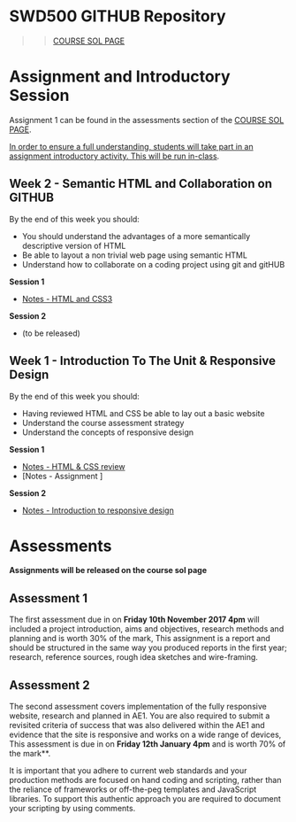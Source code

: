 # SWD500 GITHUB Repository 
>> [COURSE SOL PAGE](https://learn.solent.ac.uk/course/view.php?id=26268&section=0)

# Assignment and Introductory Session

Assignment 1 can be found in the assessments section of the [COURSE SOL PAGE](https://learn.solent.ac.uk/course/view.php?id=26268&section=0). 

[In order to ensure a full understanding, students will take part in an assignment introductory activity. This will be run in-class](assignment_introduction.md). 





## Week 2 - Semantic HTML and Collaboration on GITHUB

By the end of this week you should:

- You should understand the advantages of a more semantically descriptive version of HTML 
- Be able to layout a non trivial web page using semantic HTML
- Understand how to collaborate on a coding project using git and gitHUB


**Session 1**

-  [Notes - HTML and CSS3](sessions/session2.0/README.md) 

**Session 2**

-  (to be released)


## Week 1 - Introduction To The Unit & Responsive Design

By the end of this week you should:

- Having reviewed HTML and CSS be able to lay out a basic website
- Understand the course assessment strategy 
- Understand the concepts of responsive design


**Session 1**

-  [Notes - HTML & CSS review](sessions/session1.0/README.md) 
-  [Notes - Assignment ]

**Session 2**

- [Notes - Introduction to responsive design](sessions/session1.1/README.md) 




# Assessments 

**Assignments will be released on the course sol page**



## Assessment 1 


The first assessment due in on **Friday 10th November 2017 4pm** will included a project introduction, aims and objectives, research methods and planning and is worth 30% of the mark, This assignment is a report and should be structured in the same way you produced reports in the first year; research, reference sources, rough idea sketches and wire-framing.

## Assessment 2

The second assessment covers implementation of the fully responsive website, research and planned in AE1. You are also required to submit a revisited criteria of success that was also delivered within the AE1 and evidence that the site is responsive and works on a wide range of devices, This assessment is due in on **Friday 12th January 4pm** and is worth 70% of the mark**.

It is important that you adhere to current web standards and your production methods are focused on hand coding and scripting, rather than the reliance of frameworks or off-the-peg templates and JavaScript libraries. To support this authentic approach you are required to document your scripting by using comments.


